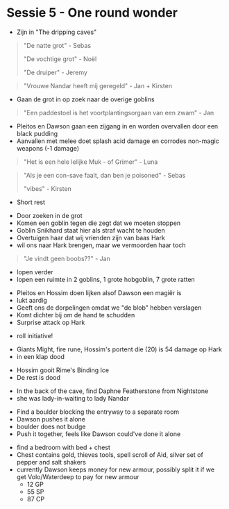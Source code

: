 # Sessie 5 - One round wonder

- Zijn in "The dripping caves"

> "De natte grot" - Sebas
>
> "De vochtige grot" - Noël
>
> "De druiper" - Jeremy

> "Vrouwe Nandar heeft mij geregeld" - Jan + Kirsten

- Gaan de grot in op zoek naar de overige goblins

> "Een paddestoel is het voortplantingsorgaan van een zwam" - Jan

- Pleitos en Dawson gaan een zijgang in en worden overvallen door een black pudding
- Aanvallen met melee doet splash acid damage en corrodes non-magic weapons (-1 damage)

> "Het is een hele lelijke Muk - of Grimer" - Luna

> "Als je een con-save faalt, dan ben je poisoned" - Sebas
>
> "vibes" - Kirsten

+ Short rest

- Door zoeken in de grot
- Komen een goblin tegen die zegt dat we moeten stoppen
- Goblin Snikhard staat hier als straf wacht te houden
- Overtuigen haar dat wij vrienden zijn van baas Hark
- wil ons naar Hark brengen, maar we vermoorden haar toch

> "Je vindt geen boobs??" - Jan

- lopen verder
- lopen een ruimte in 2 goblins, 1 grote hobgoblin, 7 grote ratten

+ Pleitos en Hossim doen lijken alsof Dawson een magiër is
+ lukt aardig
+ Geeft ons de dorpelingen omdat we "de blob" hebben verslagen
+ Komt dichter bij om de hand te schudden
+ Surprise attack op Hark

- roll initiative!

+ Giants Might, fire rune, Hossim's portent die (20) is 54 damage op Hark
+ in een klap dood

- Hossim gooit Rime's Binding Ice
- De rest is dood

+ In the back of the cave, find Daphne Featherstone from Nightstone
+ she was lady-in-waiting to lady Nandar

- Find a boulder blocking the entryway to a separate room
- Dawson pushes it alone
- boulder does not budge
- Push it together, feels like Dawson could've done it alone

+ find a bedroom with bed + chest
+ Chest contains gold, thieves tools, spell scroll of Aid, silver set of pepper and salt shakers
+ currently Dawson keeps money for new armour, possibly split it if we get Volo/Waterdeep to pay for new armour
    - 12 GP
    - 55 SP
    - 87 CP
